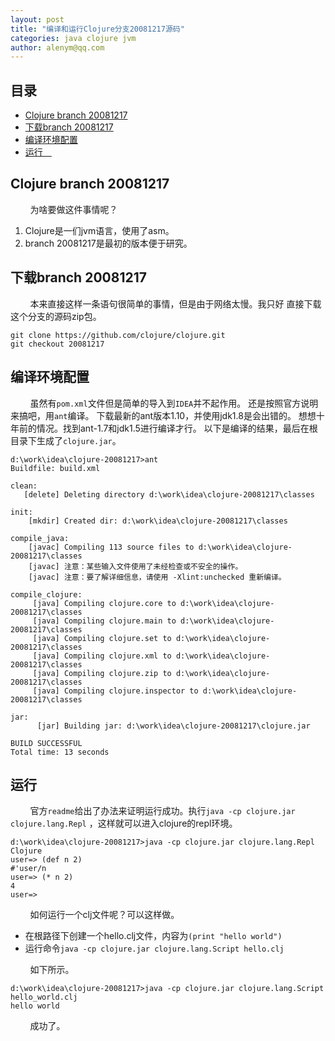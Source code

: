 ```yaml
---
layout: post
title: "编译和运行Clojure分支20081217源码"
categories: java clojure jvm
author: alenym@qq.com
---
```

## 目录 ##

- [Clojure branch 20081217](#hh0) 
- [下载branch 20081217](#hh1) 
- [编译环境配置](#hh2) 
- [运行　](#hh3) 

## <a name="hh0"></a> Clojure branch 20081217 ##
&nbsp;
&nbsp;
&nbsp;
&nbsp;
为啥要做这件事情呢？

1. Clojure是一们jvm语言，使用了asm。
2. branch 20081217是最初的版本便于研究。

## <a name="hh1"></a> 下载branch 20081217 ##

&nbsp;
&nbsp;
&nbsp;
&nbsp;
本来直接这样一条语句很简单的事情，但是由于网络太慢。我只好
直接下载这个分支的源码zip包。

	git clone https://github.com/clojure/clojure.git
	git checkout 20081217


## <a name="hh2"></a> 编译环境配置 ##


&nbsp;
&nbsp;
&nbsp;
&nbsp;
虽然有`pom.xml`文件但是简单的导入到`IDEA`并不起作用。
还是按照官方说明来搞吧，用`ant`编译。
下载最新的ant版本1.10，并使用jdk1.8是会出错的。
想想十年前的情况。找到ant-1.7和jdk1.5进行编译才行。
以下是编译的结果，最后在根目录下生成了`clojure.jar`。

	d:\work\idea\clojure-20081217>ant
	Buildfile: build.xml
	
	clean:
	   [delete] Deleting directory d:\work\idea\clojure-20081217\classes
	
	init:
	    [mkdir] Created dir: d:\work\idea\clojure-20081217\classes
	
	compile_java:
	    [javac] Compiling 113 source files to d:\work\idea\clojure-20081217\classes
	    [javac] 注意：某些输入文件使用了未经检查或不安全的操作。
	    [javac] 注意：要了解详细信息，请使用 -Xlint:unchecked 重新编译。
	
	compile_clojure:
	     [java] Compiling clojure.core to d:\work\idea\clojure-20081217\classes
	     [java] Compiling clojure.main to d:\work\idea\clojure-20081217\classes
	     [java] Compiling clojure.set to d:\work\idea\clojure-20081217\classes
	     [java] Compiling clojure.xml to d:\work\idea\clojure-20081217\classes
	     [java] Compiling clojure.zip to d:\work\idea\clojure-20081217\classes
	     [java] Compiling clojure.inspector to d:\work\idea\clojure-20081217\classes
	
	jar:
	      [jar] Building jar: d:\work\idea\clojure-20081217\clojure.jar
	
	BUILD SUCCESSFUL
	Total time: 13 seconds

## <a name="hh3"></a> 运行　 ##


&nbsp;
&nbsp;
&nbsp;
&nbsp;
官方`readme`给出了办法来证明运行成功。执行`java -cp clojure.jar clojure.lang.Repl`
，这样就可以进入clojure的repl环境。

	d:\work\idea\clojure-20081217>java -cp clojure.jar clojure.lang.Repl
	Clojure
	user=> (def n 2)
	#'user/n
	user=> (* n 2)
	4
	user=>



&nbsp;
&nbsp;
&nbsp;
&nbsp;
如何运行一个clj文件呢？可以这样做。

- 在根路径下创建一个hello.clj文件，内容为`(print "hello world")`
- 运行命令`java -cp clojure.jar clojure.lang.Script hello.clj`


&nbsp;
&nbsp;
&nbsp;
&nbsp;
如下所示。


	d:\work\idea\clojure-20081217>java -cp clojure.jar clojure.lang.Script hello_world.clj
	hello world


&nbsp;
&nbsp;
&nbsp;
&nbsp;
成功了。

